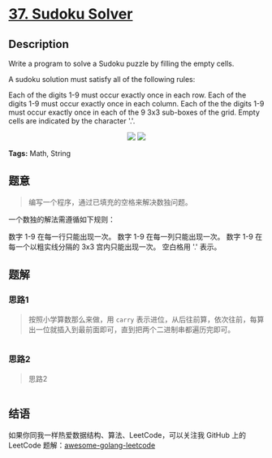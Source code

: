 # [37. Sudoku Solver][title]

## Description

Write a program to solve a Sudoku puzzle by filling the empty cells.

A sudoku solution must satisfy all of the following rules:

Each of the digits 1-9 must occur exactly once in each row.
Each of the digits 1-9 must occur exactly once in each column.
Each of the the digits 1-9 must occur exactly once in each of the 9 3x3 sub-boxes of the grid.
Empty cells are indicated by the character '.'.


<p align="center">
    <img src="https://upload.wikimedia.org/wikipedia/commons/thumb/f/ff/Sudoku-by-L2G-20050714.svg/250px-Sudoku-by-L2G-20050714.svg.png">
    <img src="https://upload.wikimedia.org/wikipedia/commons/thumb/3/31/Sudoku-by-L2G-20050714_solution.svg/250px-Sudoku-by-L2G-20050714_solution.svg.png">
</p>


**Tags:** Math, String

## 题意
>编写一个程序，通过已填充的空格来解决数独问题。

 一个数独的解法需遵循如下规则：

 数字 1-9 在每一行只能出现一次。
 数字 1-9 在每一列只能出现一次。
 数字 1-9 在每一个以粗实线分隔的 3x3 宫内只能出现一次。
 空白格用 '.' 表示。

## 题解

### 思路1
> 按照小学算数那么来做，用 `carry` 表示进位，从后往前算，依次往前，每算出一位就插入到最前面即可，直到把两个二进制串都遍历完即可。

```go

```

### 思路2
> 思路2
```go

```

## 结语

如果你同我一样热爱数据结构、算法、LeetCode，可以关注我 GitHub 上的 LeetCode 题解：[awesome-golang-leetcode][me]

[title]: https://leetcode.com/problems/sudoku-solver/description/
[me]: https://github.com/kylesliu/awesome-golang-algorithm
